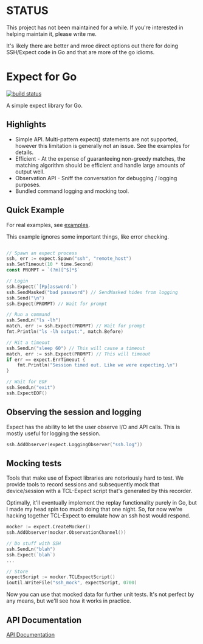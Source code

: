 # STATUS

This project has not been maintained for a while. If you're interested in helping maintain it, please write me.

It's likely there are better and mroe direct options out there for doing SSH/Expect code in Go and that are more of the go idioms.

# Expect for Go

[![build status](https://secure.travis-ci.org/jamesharr/expect.png)](http://travis-ci.org/jamesharr/expect)

A simple expect library for Go.

## Highlights

* Simple API. Multi-pattern expect() statements are not supported, however this limitation is generally not an issue.
  See the examples for details.
* Efficient - At the expense of guaranteeing non-greedy matches, the matching algorithm should be efficient and handle
  large amounts of output well.
* Observation API - Sniff the conversation for debugging / logging purposes.
* Bundled command logging and mocking tool.

## Quick Example
For real examples, see [examples](https://github.com/jamesharr/expect/tree/master/examples).

This example ignores some important things, like error checking.
```go

// Spawn an expect process
ssh, err := expect.Spawn("ssh", "remote_host")
ssh.SetTimeout(10 * time.Second)
const PROMPT = `(?m)[^$]*$`

// Login
ssh.Expect(`[Pp]assword:`)
ssh.SendMasked("bad password") // SendMasked hides from logging
ssh.Send("\n")
ssh.Expect(PROMPT) // Wait for prompt

// Run a command
ssh.SendLn("ls -lh")
match, err := ssh.Expect(PROMPT) // Wait for prompt
fmt.Println("ls -lh output:", match.Before)

// Hit a timeout
ssh.SendLn("sleep 60") // This will cause a timeout
match, err := ssh.Expect(PROMPT) // This will timeout
if err == expect.ErrTimeout {
    fmt.Println("Session timed out. Like we were expecting.\n")
}

// Wait for EOF
ssh.SendLn("exit")
ssh.ExpectEOF()
```

## Observing the session and logging
Expect has the ability to let the user observe I/O and API calls. This is mostly useful for logging the session.
```go
ssh.AddObserver(expect.LoggingObserver("ssh.log"))
```

## Mocking tests
Tools that make use of Expect libraries are notoriously hard to test. We provide tools to record sessions and
subsequently mock that device/session with a TCL-Expect script that's generated by this recorder.

Optimally, it'll eventually implement the replay functionality purely in Go, but I made my head spin too much doing
that one night. So, for now we're hacking together TCL-Expect to emulate how an ssh host would respond.

```go
mocker := expect.CreateMocker()
ssh.AddObserver(mocker.ObservationChannel())

// Do stuff with SSH
ssh.SendLn("blah")
ssh.Expect(`blah`)
...

// Store
expectScript := mocker.TCLExpectScript()
ioutil.WriteFile("ssh_mock", expectScript, 0700)

```
Now you can use that mocked data for further unit tests. It's not perfect by any means, but we'll see how it works
in practice.

## API Documentation
[API Documentation](http://godoc.org/github.com/jamesharr/expect)
